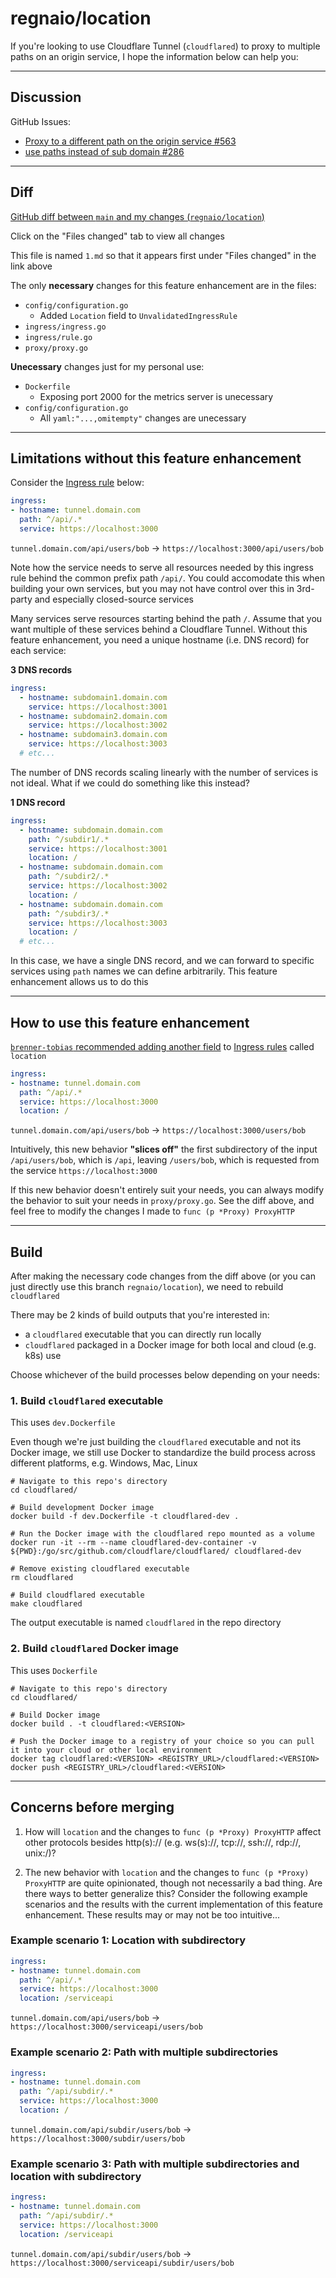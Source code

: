 # regnaio/location

If you're looking to use Cloudflare Tunnel (`cloudflared`) to proxy to multiple paths on an origin service, I hope the information below can help you:

---

## Discussion

GitHub Issues:
- [Proxy to a different path on the origin service #563](https://github.com/cloudflare/cloudflared/issues/563)
- [use paths instead of sub domain #286](https://github.com/cloudflare/cloudflared/issues/286)

---

## Diff

[GitHub diff between `main` and my changes (`regnaio/location`)](https://github.com/cloudflare/cloudflared/compare/master...regnaio:regnaio/location)

Click on the "Files changed" tab to view all changes

This file is named `1.md` so that it appears first under "Files changed" in the link above

The only **necessary** changes for this feature enhancement are in the files:
- `config/configuration.go`
  - Added `Location` field to `UnvalidatedIngressRule`
- `ingress/ingress.go`
- `ingress/rule.go`
- `proxy/proxy.go`

**Unecessary** changes just for my personal use:
- `Dockerfile`
  - Exposing port 2000 for the metrics server is unecessary
- `config/configuration.go`
  - All `yaml:"...,omitempty"` changes are unecessary

---

## Limitations without this feature enhancement

Consider the [Ingress rule](https://developers.cloudflare.com/cloudflare-one/connections/connect-apps/install-and-setup/tunnel-guide/local/local-management/ingress/) below:

```yaml
ingress:
- hostname: tunnel.domain.com
  path: ^/api/.*
  service: https://localhost:3000
```

`tunnel.domain.com/api/users/bob` -> `https://localhost:3000/api/users/bob`

Note how the service needs to serve all resources needed by this ingress rule behind the common prefix path `/api/`. You could accomodate this when building your own services, but you may not have control over this in 3rd-party and especially closed-source services

Many services serve resources starting behind the path `/`. Assume that you want multiple of these services behind a Cloudflare Tunnel. Without this feature enhancement, you need a unique hostname (i.e. DNS record) for each service:

**3 DNS records**
```yaml
ingress:
  - hostname: subdomain1.domain.com
    service: https://localhost:3001
  - hostname: subdomain2.domain.com
    service: https://localhost:3002
  - hostname: subdomain3.domain.com
    service: https://localhost:3003
  # etc...
```

The number of DNS records scaling linearly with the number of services is not ideal. What if we could do something like this instead?

**1 DNS record**
```yaml
ingress:
  - hostname: subdomain.domain.com
    path: ^/subdir1/.*
    service: https://localhost:3001
    location: /
  - hostname: subdomain.domain.com
    path: ^/subdir2/.*
    service: https://localhost:3002
    location: /
  - hostname: subdomain.domain.com
    path: ^/subdir3/.*
    service: https://localhost:3003
    location: /
  # etc...
```

In this case, we have a single DNS record, and we can forward to specific services using `path` names we can define arbitrarily. This feature enhancement allows us to do this

---

## How to use this feature enhancement

[`brenner-tobias` recommended adding another field](https://github.com/cloudflare/cloudflared/issues/563#issuecomment-1031702260) to [Ingress rules](https://developers.cloudflare.com/cloudflare-one/connections/connect-apps/install-and-setup/tunnel-guide/local/local-management/ingress/) called `location`

```yaml
ingress:
- hostname: tunnel.domain.com
  path: ^/api/.*
  service: https://localhost:3000
  location: /
```

`tunnel.domain.com/api/users/bob` -> `https://localhost:3000/users/bob`

Intuitively, this new behavior **"slices off"** the first subdirectory of the input `/api/users/bob`, which is `/api`, leaving `/users/bob`, which is requested from the service `https://localhost:3000`

If this new behavior doesn't entirely suit your needs, you can always modify the behavior to suit your needs in `proxy/proxy.go`. See the diff above, and feel free to modify the changes I made to `func (p *Proxy) ProxyHTTP`

---

## Build

After making the necessary code changes from the diff above (or you can just directly use this branch `regnaio/location`), we need to rebuild `cloudflared`

There may be 2 kinds of build outputs that you're interested in:
- a `cloudflared` executable that you can directly run locally
- `cloudflared` packaged in a Docker image for both local and cloud (e.g. k8s) use

Choose whichever of the build processes below depending on your needs:

### 1. Build `cloudflared` executable

This uses `dev.Dockerfile`

Even though we're just building the `cloudflared` executable and not its Docker image, we still use Docker to standardize the build process across different platforms, e.g. Windows, Mac, Linux

```shell
# Navigate to this repo's directory
cd cloudflared/

# Build development Docker image
docker build -f dev.Dockerfile -t cloudflared-dev .

# Run the Docker image with the cloudflared repo mounted as a volume
docker run -it --rm --name cloudflared-dev-container -v ${PWD}:/go/src/github.com/cloudflare/cloudflared/ cloudflared-dev

# Remove existing cloudflared executable
rm cloudflared

# Build cloudflared executable
make cloudflared
```

The output executable is named `cloudflared` in the repo directory

### 2. Build `cloudflared` Docker image

This uses `Dockerfile`

```shell
# Navigate to this repo's directory
cd cloudflared/

# Build Docker image
docker build . -t cloudflared:<VERSION>

# Push the Docker image to a registry of your choice so you can pull it into your cloud or other local environment
docker tag cloudflared:<VERSION> <REGISTRY_URL>/cloudflared:<VERSION>
docker push <REGISTRY_URL>/cloudflared:<VERSION>
```

---

## Concerns before merging

1. How will `location` and the changes to `func (p *Proxy) ProxyHTTP` affect other protocols besides http(s):// (e.g. ws(s)://, tcp://, ssh://, rdp://, unix:/)?

2. The new behavior with `location` and the changes to `func (p *Proxy) ProxyHTTP` are quite opinionated, though not necessarily a bad thing. Are there ways to better generalize this? Consider the following example scenarios and the results with the current implementation of this feature enhancement. These results may or may not be too intuitive... 

### **Example scenario 1: Location with subdirectory**

```yaml
ingress:
- hostname: tunnel.domain.com
  path: ^/api/.*
  service: https://localhost:3000
  location: /serviceapi
```

`tunnel.domain.com/api/users/bob` -> `https://localhost:3000/serviceapi/users/bob`

### **Example scenario 2: Path with multiple subdirectories**

```yaml
ingress:
- hostname: tunnel.domain.com
  path: ^/api/subdir/.*
  service: https://localhost:3000
  location: /
```

`tunnel.domain.com/api/subdir/users/bob` -> `https://localhost:3000/subdir/users/bob`

### **Example scenario 3: Path with multiple subdirectories and location with subdirectory**

```yaml
ingress:
- hostname: tunnel.domain.com
  path: ^/api/subdir/.*
  service: https://localhost:3000
  location: /serviceapi
```

`tunnel.domain.com/api/subdir/users/bob` -> `https://localhost:3000/serviceapi/subdir/users/bob`
